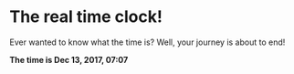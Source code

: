 # The real time clock!

Ever wanted to know what the time is? Well, your journey is about to end!

**The time is Dec 13, 2017, 07:07**